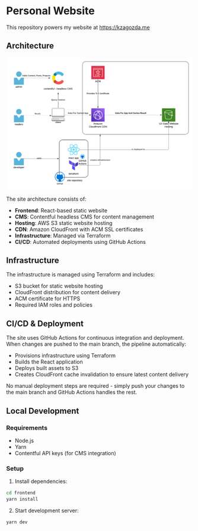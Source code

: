 # Personal Website

This repository powers my website at <https://kzagozda.me>

## Architecture

![Architecture Diagram](docs/images/architecture.png)

The site architecture consists of:

- **Frontend**: React-based static website
- **CMS**: Contentful headless CMS for content management
- **Hosting**: AWS S3 static website hosting
- **CDN**: Amazon CloudFront with ACM SSL certificates
- **Infrastructure**: Managed via Terraform
- **CI/CD**: Automated deployments using GitHub Actions

## Infrastructure

The infrastructure is managed using Terraform and includes:

- S3 bucket for static website hosting
- CloudFront distribution for content delivery
- ACM certificate for HTTPS
- Required IAM roles and policies

## CI/CD & Deployment

The site uses GitHub Actions for continuous integration and deployment. When changes are pushed to the main branch, the pipeline automatically:

- Provisions infrastructure using Terraform
- Builds the React application
- Deploys built assets to S3
- Creates CloudFront cache invalidation to ensure latest content delivery

No manual deployment steps are required - simply push your changes to the main branch and GitHub Actions handles the rest.

## Local Development

### Requirements

- Node.js
- Yarn
- Contentful API keys (for CMS integration)

### Setup

1. Install dependencies:

```bash
cd frontend
yarn install
```

2. Start development server:

```bash
yarn dev
```
